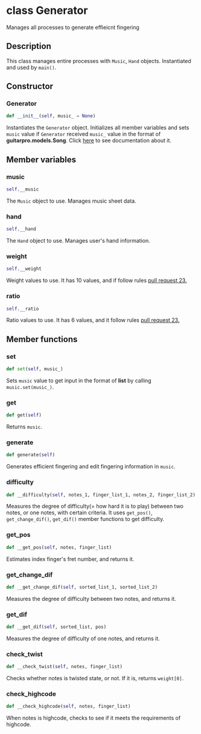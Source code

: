 # class Generator

Manages all processes to generate effieicnt fingering

## Description

This class manages entire processes with `Music`, `Hand` objects. Instantiated and used by `main()`.

## Constructor

### Generator
```py
def __init__(self, music_ = None)
```

Instantiates the `Generator` object. Initializes all member variables and sets `music` value if `Generator` received `music_` value in the format of **guitarpro.models.Song**. Click [here](https://pyguitarpro.readthedocs.io/en/stable/pyguitarpro/api.html) to see documentation about it.

## Member variables

### music
```py
self.__music
```

The `Music` object to use. Manages music sheet data.

### hand
```py
self.__hand
```

The `Hand` object to use. Manages user's hand information.

### weight
```py
self.__weight
```

Weight values to use. It has 10 values, and if follow rules [pull request 23.](https://github.com/boy-min/Guitar-Fingering-Generator/pull/23)

### ratio
```py
self.__ratio
```

Ratio values to use. It has 6 values, and it follow rules [pull request 23.](https://github.com/boy-min/Guitar-Fingering-Generator/pull/23)

## Member functions

### set
```py
def set(self, music_)
```

Sets `music` value to get input in the format of **list** by calling `music.set(music_)`.

### get
```py
def get(self)
```

Returns `music`.

### generate
```py
def generate(self)
```

Generates efficient fingering and edit fingering information in `music`.

### difficulty
```py
def __difficulty(self, notes_1, finger_list_1, notes_2, finger_list_2)
```

Measures the degree of difficulty(= how hard it is to play) between two notes, or one notes, with certain criteria. It uses
`get_pos()`, `get_change_dif()`, `get_dif()` member functions to get difficulty.

### get_pos
```py
def __get_pos(self, notes, finger_list)
```

Estimates index finger's fret number, and returns it.

### get_change_dif
```py
def __get_change_dif(self, sorted_list_1, sorted_list_2)
```

Measures the degree of difficulty between two notes, and returns it.

### get_dif
```py
def __get_dif(self, sorted_list, pos)
```

Measures the degree of difficulty of one notes, and returns it.

### check_twist
```py
def __check_twist(self, notes, finger_list)
```

Checks whether notes is twisted state, or not. If it is, returns `weight[0]`.

### check_highcode
```py
def __check_highcode(self, notes, finger_list)
```

When notes is highcode, checks to see if it meets the requirements of highcode.

